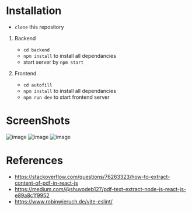 # Installation
- `clone` this repository
1. Backend
    - `cd backend`
    - `npm install` to install all dependancies
    - start server by  `npm start`

2. Frontend
    - `cd autofill`
    - `npm install` to install all dependancies
    - `npm run dev` to start frontend server

# ScreenShots
![image](https://github.com/codewithdinesh/autofill/assets/72983957/301915c2-a9de-4693-a076-82e623191d8f)
![image](https://github.com/codewithdinesh/autofill/assets/72983957/114b2bb8-992e-435b-8448-aa203e37d634)
![image](https://github.com/codewithdinesh/autofill/assets/72983957/e288418e-bd62-454b-83ce-893098e682d7)



# References
- https://stackoverflow.com/questions/76263323/how-to-extract-content-of-pdf-in-react-js
- https://medium.com/@shuvodeb127/pdf-text-extract-node-js-react-js-e89a8c1f9952
- https://www.robinwieruch.de/vite-eslint/



